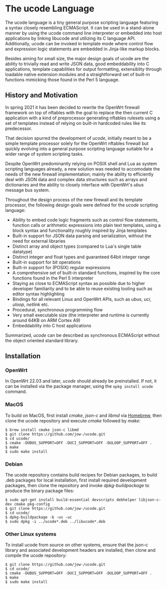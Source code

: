 # The ucode Language

The ucode language is a tiny general purpose scripting language featuring a
syntax closely resembling ECMAScript. It can be used in a stand-alone manner
by using the ucode command line interpreter or embedded into host applications
by linking libucode and utilizing its C language API. Additionally, ucode can
be invoked in template mode where control flow and expression logic statements
are embedded in Jinja-like markup blocks.

Besides aiming for small size, the major design goals of ucode are the ability
to trivially read and write JSON data, good embeddability into C applications,
template capabilities for output formatting, extensiblity through loadable
native extension modules and a straightforward set of built-in functions
mimicking those found in the Perl 5 language.

## History and Motivation

In spring 2021 it has been decided to rewrite the OpenWrt firewall framework on
top of nftables with the goal to replace the then current C application with a
kind of preprocessor generating nftables rulesets using a set of templates
instead of relying on built-in hardcoded rules like its predecessor.

That decision spurred the development of *ucode*, initially meant to be a
simple template processor solely for the OpenWrt nftables firewall but quickly
evolving into a general purpose scripting language suitable for a wider range
of system scripting tasks.

Despite OpenWrt predominantly relying on POSIX shell and Lua as system
scripting languages already, a new solution was needed to accomodate the needs
of the new firewall implementation; mainly the ability to efficiently deal with
JSON data and complex data structures such as arrays and dictionaries and the
ability to closely interface with OpenWrt's *ubus* message bus system.

Throughout the design process of the new firewall and its template processor,
the following design goals were defined for the *ucode* scripting language:

 - Ability to embed code logic fragments such as control flow statements,
   function calls or arithmetic expressions into plain text templates, using
   a block syntax and functionality roughly inspired by Jinja templates
 - Built-in support for JSON data parsing and serialization, without the need
   for external libraries
 - Distinct array and object types (compared to Lua's single table datatype)
 - Distinct integer and float types and guaranteed 64bit integer range
 - Built-in support for bit operations
 - Built-in support for (POSIX) regular expressions
 - A comprehensive set of built-in standard functions, inspired by the core
   functions found in the Perl 5 interpreter
 - Staying as close to ECMAScript syntax as possible due to higher developer
   familiarity and to be able to reuse existing tooling such as editor syntax
   highlighting
 - Bindings for all relevant Linux and OpenWrt APIs, such as *ubus*, *uci*,
   *uloop*, *netlink* etc.
 - Procedural, synchronous programming flow
 - Very small executable size (the interpreter and runtime is currently around
   64KB on ARM Cortex A9)
 - Embeddability into C host applications

Summarized, *ucode* can be described as synchronous ECMAScript without the
object oriented standard library.


## Installation

### OpenWrt

In OpenWrt 22.03 and later, *ucode* should already be preinstalled. If not,
it can be installed via the package manager, using the `opkg install ucode`
command.

### MacOS

To build on MacOS, first install *cmake*, *json-c* and *libmd* via
[Homebrew](https://brew.sh/), then clone the ucode repository and execute
*cmake* followed by *make*:

    $ brew install cmake json-c libmd
    $ git clone https://github.com/jow-/ucode.git
    $ cd ucode/
    $ cmake -DUBUS_SUPPORT=OFF -DUCI_SUPPORT=OFF -DULOOP_SUPPORT=OFF .
    $ make
    $ sudo make install

### Debian

The ucode repository contains build recipes for Debian packages, to build .deb
packages for local installation, first install required development packages,
then clone the repository and invoke *dpkg-buildpackage* to produce the binary
package files:

    $ sudo apt-get install build-essential devscripts debhelper libjson-c-dev cmake pkg-config
    $ git clone https://github.com/jow-/ucode.git
    $ cd ucode/
    $ dpkg-buildpackage -b -us -uc
    $ sudo dpkg -i ../ucode*.deb ../libucode*.deb

### Other Linux systems

To install ucode from source on other systems, ensure that the json-c library
and associated development headers are installed, then clone and compile the
ucode repository:

    $ git clone https://github.com/jow-/ucode.git
    $ cd ucode/
    $ cmake -DUBUS_SUPPORT=OFF -DUCI_SUPPORT=OFF -DULOOP_SUPPORT=OFF .
    $ make
    $ sudo make install
